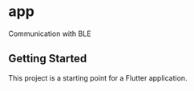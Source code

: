 # app

Communication with BLE

## Getting Started

This project is a starting point for a Flutter application.
